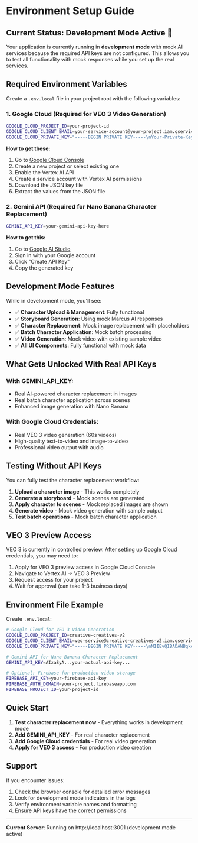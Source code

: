 # Environment Setup Guide

## Current Status: Development Mode Active 🚧

Your application is currently running in **development mode** with mock AI services because the required API keys are not configured. This allows you to test all functionality with mock responses while you set up the real services.

## Required Environment Variables

Create a `.env.local` file in your project root with the following variables:

### 1. Google Cloud (Required for VEO 3 Video Generation)

```bash
GOOGLE_CLOUD_PROJECT_ID=your-project-id
GOOGLE_CLOUD_CLIENT_EMAIL=your-service-account@your-project.iam.gserviceaccount.com
GOOGLE_CLOUD_PRIVATE_KEY="-----BEGIN PRIVATE KEY-----\nYour-Private-Key-Here\n-----END PRIVATE KEY-----"
```

**How to get these:**
1. Go to [Google Cloud Console](https://console.cloud.google.com)
2. Create a new project or select existing one
3. Enable the Vertex AI API
4. Create a service account with Vertex AI permissions
5. Download the JSON key file
6. Extract the values from the JSON file

### 2. Gemini API (Required for Nano Banana Character Replacement)

```bash
GEMINI_API_KEY=your-gemini-api-key-here
```

**How to get this:**
1. Go to [Google AI Studio](https://makersuite.google.com/app/apikey)
2. Sign in with your Google account
3. Click "Create API Key"
4. Copy the generated key

## Development Mode Features

While in development mode, you'll see:

- ✅ **Character Upload & Management**: Fully functional
- ✅ **Storyboard Generation**: Using mock Marcus AI responses
- ✅ **Character Replacement**: Mock image replacement with placeholders
- ✅ **Batch Character Application**: Mock batch processing
- ✅ **Video Generation**: Mock video with existing sample video
- ✅ **All UI Components**: Fully functional with mock data

## What Gets Unlocked With Real API Keys

### With GEMINI_API_KEY:
- Real AI-powered character replacement in images
- Real batch character application across scenes
- Enhanced image generation with Nano Banana

### With Google Cloud Credentials:
- Real VEO 3 video generation (60s videos)
- High-quality text-to-video and image-to-video
- Professional video output with audio

## Testing Without API Keys

You can fully test the character replacement workflow:

1. **Upload a character image** - This works completely
2. **Generate a storyboard** - Mock scenes are generated
3. **Apply character to scenes** - Mock replaced images are shown
4. **Generate video** - Mock video generation with sample output
5. **Test batch operations** - Mock batch character application

## VEO 3 Preview Access

VEO 3 is currently in controlled preview. After setting up Google Cloud credentials, you may need to:

1. Apply for VEO 3 preview access in Google Cloud Console
2. Navigate to Vertex AI → VEO 3 Preview
3. Request access for your project
4. Wait for approval (can take 1-3 business days)

## Environment File Example

Create `.env.local`:

```bash
# Google Cloud for VEO 3 Video Generation
GOOGLE_CLOUD_PROJECT_ID=creative-creatives-v2
GOOGLE_CLOUD_CLIENT_EMAIL=veo-service@creative-creatives-v2.iam.gserviceaccount.com
GOOGLE_CLOUD_PRIVATE_KEY="-----BEGIN PRIVATE KEY-----\nMIIEvQIBADANBgkqhkiG9w0BAQEFAASCBKcwggSjAgEAAoIBAQC...\n-----END PRIVATE KEY-----"

# Gemini API for Nano Banana Character Replacement
GEMINI_API_KEY=AIzaSyA...your-actual-api-key...

# Optional: Firebase for production video storage
FIREBASE_API_KEY=your-firebase-api-key
FIREBASE_AUTH_DOMAIN=your-project.firebaseapp.com
FIREBASE_PROJECT_ID=your-project-id
```

## Quick Start

1. **Test character replacement now** - Everything works in development mode
2. **Add GEMINI_API_KEY** - For real character replacement
3. **Add Google Cloud credentials** - For real video generation
4. **Apply for VEO 3 access** - For production video creation

## Support

If you encounter issues:

1. Check the browser console for detailed error messages
2. Look for development mode indicators in the logs
3. Verify environment variable names and formatting
4. Ensure API keys have the correct permissions

---

**Current Server**: Running on http://localhost:3001 (development mode active)
